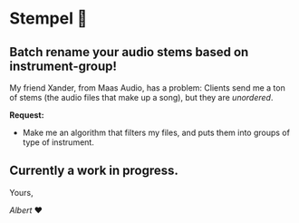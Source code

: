 # Stempel :saxophone:
Batch rename your audio stems based on instrument-group!
---

My friend Xander, from Maas Audio, has a problem: 
Clients send me a ton of stems (the audio files that make up a song), but they are _unordered_.

**Request:** 
- Make me an algorithm that filters my files, and puts them into groups of type of instrument.


Currently a work in progress.
---


Yours,

_Albert_ :heart:

